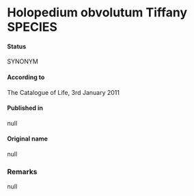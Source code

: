 Holopedium obvolutum Tiffany SPECIES
=======

#### Status
SYNONYM

#### According to
The Catalogue of Life, 3rd January 2011

#### Published in
null

#### Original name
null

### Remarks
null